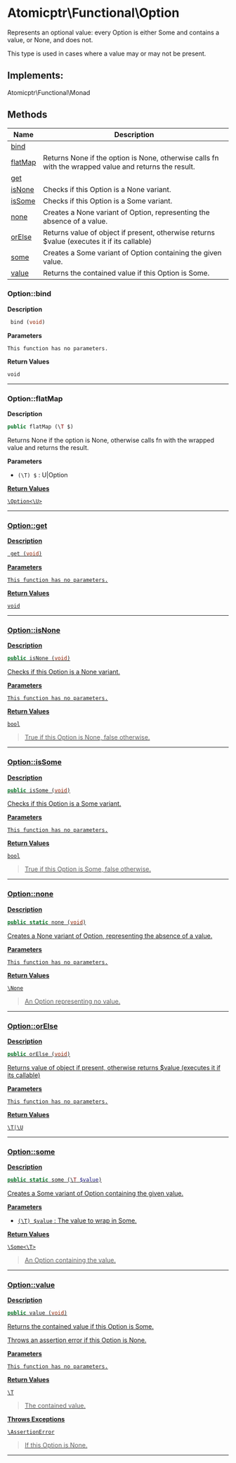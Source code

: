 # Atomicptr\Functional\Option  

Represents an optional value: every Option is either Some and contains a value, or None, and does not.

This type is used in cases where a value may or may not be present.  

## Implements:
Atomicptr\Functional\Monad



## Methods

| Name | Description |
|------|-------------|
|[bind](#optionbind)||
|[flatMap](#optionflatmap)|Returns None if the option is None, otherwise calls fn with the wrapped value and returns the result.|
|[get](#optionget)||
|[isNone](#optionisnone)|Checks if this Option is a None variant.|
|[isSome](#optionissome)|Checks if this Option is a Some variant.|
|[none](#optionnone)|Creates a None variant of Option, representing the absence of a value.|
|[orElse](#optionorelse)|Returns value of object if present, otherwise returns $value (executes it if its callable)|
|[some](#optionsome)|Creates a Some variant of Option containing the given value.|
|[value](#optionvalue)|Returns the contained value if this Option is Some.|




### Option::bind  

**Description**

```php
 bind (void)
```

 

 

**Parameters**

`This function has no parameters.`

**Return Values**

`void`


<hr />


### Option::flatMap  

**Description**

```php
public flatMap (\T $)
```

Returns None if the option is None, otherwise calls fn with the wrapped value and returns the result. 

 

**Parameters**

* `(\T) $`
: U|Option<U>  

**Return Values**

`\Option<\U>`




<hr />


### Option::get  

**Description**

```php
 get (void)
```

 

 

**Parameters**

`This function has no parameters.`

**Return Values**

`void`


<hr />


### Option::isNone  

**Description**

```php
public isNone (void)
```

Checks if this Option is a None variant. 

 

**Parameters**

`This function has no parameters.`

**Return Values**

`bool`

> True if this Option is None, false otherwise.


<hr />


### Option::isSome  

**Description**

```php
public isSome (void)
```

Checks if this Option is a Some variant. 

 

**Parameters**

`This function has no parameters.`

**Return Values**

`bool`

> True if this Option is Some, false otherwise.


<hr />


### Option::none  

**Description**

```php
public static none (void)
```

Creates a None variant of Option, representing the absence of a value. 

 

**Parameters**

`This function has no parameters.`

**Return Values**

`\None`

> An Option representing no value.


<hr />


### Option::orElse  

**Description**

```php
public orElse (void)
```

Returns value of object if present, otherwise returns $value (executes it if its callable) 

 

**Parameters**

`This function has no parameters.`

**Return Values**

`\T|\U`




<hr />


### Option::some  

**Description**

```php
public static some (\T $value)
```

Creates a Some variant of Option containing the given value. 

 

**Parameters**

* `(\T) $value`
: The value to wrap in Some.  

**Return Values**

`\Some<\T>`

> An Option containing the value.


<hr />


### Option::value  

**Description**

```php
public value (void)
```

Returns the contained value if this Option is Some. 

Throws an assertion error if this Option is None. 

**Parameters**

`This function has no parameters.`

**Return Values**

`\T`

> The contained value.


**Throws Exceptions**


`\AssertionError`
> If this Option is None.

<hr />

